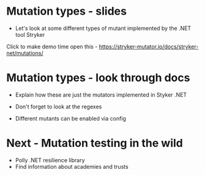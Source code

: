 # Mutation types - slides

- Let's look at some different types of mutant implemented by the .NET tool Stryker

Click to make demo time open this - https://stryker-mutator.io/docs/stryker-net/mutations/

# Mutation types - look through docs

- Explain how these are just the mutators implemented in Styker .NET
- Don't forget to look at the regexes

- Different mutants can be enabled via config

# Next - Mutation testing in the wild

- Polly .NET resilience library
- Find information about academies and trusts

